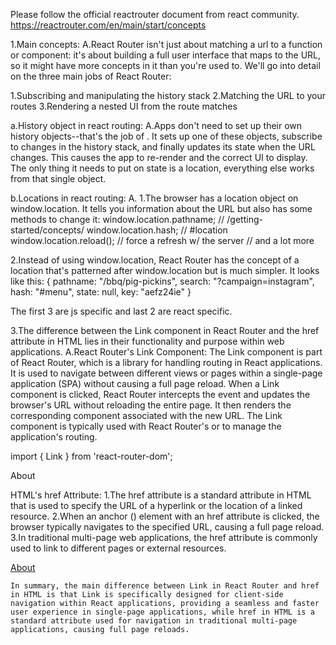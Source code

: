 Please follow the official reactrouter document from react community.
https://reactrouter.com/en/main/start/concepts

1.Main concepts:
A.React Router isn't just about matching a url to a function or component: it's about building a full user interface that maps to the URL, so it might have more concepts in it than you're used to. We'll go into detail on the three main jobs of React Router:

   1.Subscribing and manipulating the history stack
   2.Matching the URL to your routes
   3.Rendering a nested UI from the route matches


a.History object in react routing:
A.Apps don't need to set up their own history objects--that's the job of <Router>. It sets up one of these objects, subscribe to changes in the history stack, and finally updates its state when the URL changes. This causes the app to re-render and the correct UI to display. The only thing it needs to put on state is a location, everything else works from that single object.

b.Locations in react routing:
A.  1.The browser has a location object on window.location. It tells   you information about the URL but also has some methods to change it:
  window.location.pathname; // /getting-started/concepts/
  window.location.hash; // #location
  window.location.reload(); // force a refresh w/ the server
  // and a lot more


2.Instead of using window.location, React Router has the concept of a location that's patterned after window.location but is much simpler. It looks like this:
  {
  pathname: "/bbq/pig-pickins",
  search: "?campaign=instagram",
  hash: "#menu",
  state: null,
  key: "aefz24ie"
  }

  The first 3 are js specific and last 2 are react specific.

 3.The difference between the Link component in React Router and the href attribute in HTML lies in their functionality and purpose within web applications.
A.React Router's Link Component:
The Link component is part of React Router, which is a library for handling routing in React applications.
It is used to navigate between different views or pages within a single-page application (SPA) without causing a full page reload.
When a Link component is clicked, React Router intercepts the event and updates the browser's URL without reloading the entire page. It then renders the corresponding component associated with the new URL.
The Link component is typically used with React Router's <BrowserRouter> or <HashRouter> to manage the application's routing.

   import { Link } from 'react-router-dom';

   <Link to="/about">About</Link>

   HTML's href Attribute:
    1.The href attribute is a standard attribute in HTML that is used to specify the URL of a hyperlink or the location of a linked resource.
    2.When an anchor (<a>) element with an href attribute is clicked, the browser typically navigates to the specified URL, causing a full page reload.
    3.In traditional multi-page web applications, the href attribute is commonly used to link to different pages or external resources.

  <a href="/about">About</a>

    In summary, the main difference between Link in React Router and href in HTML is that Link is specifically designed for client-side navigation within React applications, providing a seamless and faster user experience in single-page applications, while href in HTML is a standard attribute used for navigation in traditional multi-page applications, causing full page reloads.